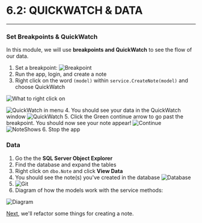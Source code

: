 # 6.2: QUICKWATCH & DATA
---
### Set Breakpoints & QuickWatch
In this module, we will use **breakpoints and QuickWatch** to see the flow of our data.
1. Set a breakpoint:
![Breakpoint](/assets/6.2-A.png)
2. Run the app, login, and create a note
3. Right click on the word `(model)` within `service.CreateNote(model)` and choose QuickWatch

  ![What to right click on](/assets/6.2-B1.png)

  ![QuickWatch in menu](/assets/6.2-B2.png)
4. You should see your data in the QuickWatch window
![QuickWatch](/assets/6.2-C.png)
5. Click the Green continue arrow to go past the breakpoint. You should now see your note appear!
![Continue](/assets/6.2-Continue.PNG)
![NoteShows](/assets/6.2-NoteShows.PNG)
6. Stop the app

### Data
1. Go the the **SQL Server Object Explorer**
2. Find the database and expand the tables
3. Right click on `dbo.Note` and click **View Data**
4. You should see the note(s) you've created in the database
![Database](/assets/6.2-D.png)
5. ![Git](/assets/devicons_github_badge.png)
6. Diagram of how the models work with the service methods:

![Diagram](/assets/6.2-E.png)

[Next,](/7-CreateRefactor/7.0-CreateRefactor.md) we'll refactor some things for creating a note.